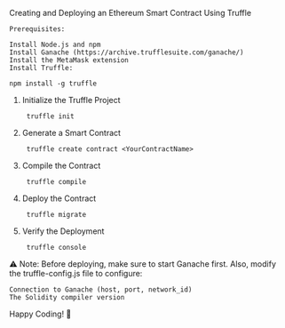 Creating and Deploying an Ethereum Smart Contract Using Truffle

    Prerequisites:

    Install Node.js and npm
    Install Ganache (https://archive.trufflesuite.com/ganache/)
    Install the MetaMask extension
    Install Truffle:

    npm install -g truffle

1. Initialize the Truffle Project

        truffle init

2. Generate a Smart Contract

        truffle create contract <YourContractName>

3. Compile the Contract

        truffle compile

4. Deploy the Contract

        truffle migrate

5. Verify the Deployment

        truffle console

⚠️ Note:
Before deploying, make sure to start Ganache first.
Also, modify the truffle-config.js file to configure:

    Connection to Ganache (host, port, network_id)
    The Solidity compiler version

Happy Coding! 🚀
